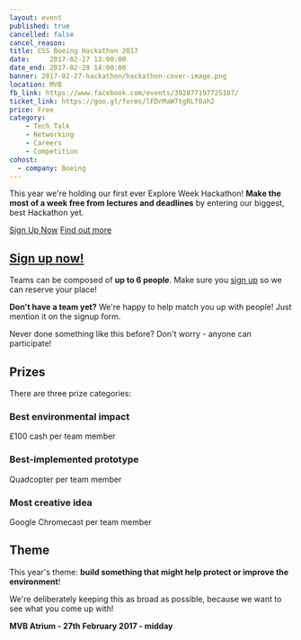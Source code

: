 ```yaml
---
layout: event
published: true
cancelled: false
cancel_reason:
title: CSS Boeing Hackathon 2017
date:     2017-02-27 13:00:00
date_end: 2017-02-28 14:00:00
banner: 2017-02-27-hackathon/hackathon-cover-image.png
location: MVB
fb_link: https://www.facebook.com/events/392877197725107/
ticket_link: https://goo.gl/forms/lFDrMaW7tgRLT0ah2
price: Free
category:
    - Tech Talk
    - Networking
    - Careers
    - Competition
cohost:
  - company: Boeing
---
```


This year we're holding our first ever Explore Week Hackathon! **Make the most of a week free from lectures and deadlines** by entering our biggest, best Hackathon yet.

<a href="https://goo.gl/forms/lFDrMaW7tgRLT0ah2" class="btn btn--dark">Sign Up Now</a>
<a href="/pages/hackathon-2017" class="btn btn--dark">Find out more</a>

## [Sign up now!](https://goo.gl/forms/lFDrMaW7tgRLT0ah2)

Teams can be composed of **up to 6 people**. Make sure you [sign up](https://goo.gl/forms/lFDrMaW7tgRLT0ah2) so we can reserve your place!

**Don't have a team yet?** We're happy to help match you up with people! Just mention it on the signup form.

Never done something like this before? Don't worry - anyone can participate!

## Prizes

There are three prize categories:

### Best environmental impact
£100 cash per team member

### Best-implemented prototype
Quadcopter per team member

### Most creative idea
Google Chromecast per team member

## Theme

This year's theme: **build something that might help protect or improve the environment**!

We're deliberately keeping this as broad as possible, because we want to see what you come up with!

**MVB Atrium - 27th February 2017 - midday**
